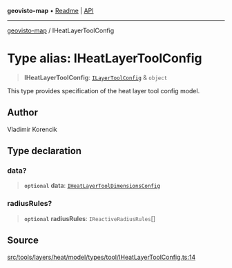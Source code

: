 **geovisto-map** • [Readme](../README.md) \| [API](../globals.md)

***

[geovisto-map](../README.md) / IHeatLayerToolConfig

# Type alias: IHeatLayerToolConfig

> **IHeatLayerToolConfig**: [`ILayerToolConfig`](ILayerToolConfig.md) & `object`

This type provides specification of the heat layer tool config model.

## Author

Vladimir Korencik

## Type declaration

### data?

> **`optional`** **data**: [`IHeatLayerToolDimensionsConfig`](IHeatLayerToolDimensionsConfig.md)

### radiusRules?

> **`optional`** **radiusRules**: `IReactiveRadiusRules`[]

## Source

[src/tools/layers/heat/model/types/tool/IHeatLayerToolConfig.ts:14](https://github.com/geovisto/geovisto-map/blob/e22d774889dbc28cc1ec62933ecf6bab6690f172/src/tools/layers/heat/model/types/tool/IHeatLayerToolConfig.ts#L14)
